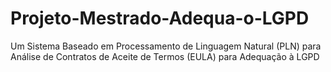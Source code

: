 # Projeto-Mestrado-Adequa-o-LGPD
Um Sistema Baseado em Processamento de Linguagem Natural (PLN) para Análise de Contratos de Aceite de Termos (EULA) para Adequação à LGPD 
